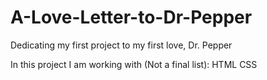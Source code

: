 # A-Love-Letter-to-Dr-Pepper
Dedicating my first project to my first love, Dr. Pepper

In this project I am working with (Not a final list):
HTML
CSS
